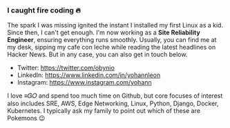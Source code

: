 ### I caught fire coding 🔥 

The spark I was missing ignited the instant I installed my first Linux as a kid. Since then, I can't get enough. I'm now working as a **Site Reliability Engineer**, ensuring everything runs smoothly. Usually, you can find me at my desk, sipping my cafe con leche while reading the latest headlines on Hacker News. But in any case, you can also get in touch below.

* Twitter: https://twitter.com/obynio
* LinkedIn: https://www.linkedin.com/in/yohannleon
* Instagram: https://www.instagram.com/yohann

I love ≡𝐺𝑂 and spend too much time on Github, but core focuses of interest also includes SRE, AWS, Edge Networking, Linux, Python, Django, Docker, Kubernetes. I typically ask my family to point out which of these are Pokemons 😉 
